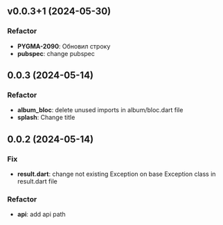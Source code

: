 ## v0.0.3+1 (2024-05-30)

### Refactor

- **PYGMA-2090**: Обновил строку
- **pubspec**: change pubspec

## 0.0.3 (2024-05-14)

### Refactor

- **album_bloc**: delete unused imports in album/bloc.dart file
- **splash**: Change title

## 0.0.2 (2024-05-14)

### Fix

- **result.dart**: change not existing Exception on base Exception class in result.dart file

### Refactor

- **api**: add api path
